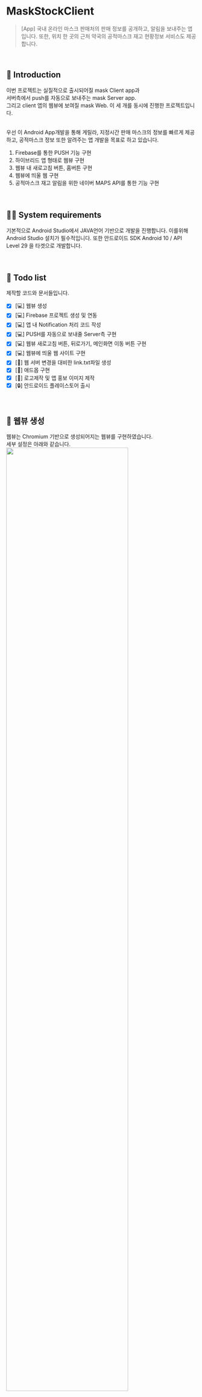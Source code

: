 # MaskStockClient
> [App] 국내 온라인 마스크 판매처의 판매 정보를 공개하고, 알림을 보내주는 앱입니다. 또한, 위치 한 곳의 근처 약국의 공적마스크 재고 현황정보 서비스도 제공합니다.
<br/>

## 📖 Introduction  
이번 프로젝트는 실질적으로 출시되어질 mask Client app과<br/>
서버측에서 push를 자동으로 보내주는 mask Server app.<br/>
그리고 client 앱의 웹뷰에 보여질 mask Web. 이 세 개를 동시에 진행한 프로젝트입니다.<br/><br/>

우선 이 Android App개발을 통해 게릴라, 지정시간 판매 마스크의 정보를 빠르게 제공하고, 공적마스크 정보 또한 알려주는 앱 개발을 목표로 하고 있습니다.<br/>
1. Firebase를 통한 PUSH 기능 구현
2. 하이브리드 앱 형태로 웹뷰 구현
3. 웹뷰 내 새로고침 버튼, 홈버튼 구현
4. 웹뷰에 띄울 웹 구현
5. 공적마스크 재고 알림을 위한 네이버 MAPS API를 통한 기능 구현
  <br/><br/><br/>
## 👨‍💻 System requirements
기본적으로 Android Studio에서 JAVA언어 기반으로 개발을 진행합니다.
이를위해 Android Studio 설치가 필수적입니다.
또한 안드로이드 SDK Android 10 / API Level 29 을 타겟으로 개발합니다.
  <br/><br/><br/>

## 📝 Todo list
제작할 코드와 문서들입니다.

- [x] [💻] 웹뷰 생성
- [x] [💻] Firebase 프로젝트 생성 및 연동
- [x] [💻] 앱 내 Notification 처리 코드 작성
- [x] [💻] PUSH를 자동으로 보내줄 Server측 구현
- [x] [💻] 웹뷰 새로고침 버튼, 뒤로가기, 메인화면 이동 버튼 구현
- [x] [💻] 웹뷰에 띄울 웹 사이트 구현
- [x] [🔨] 웹 서버 변경을 대비한 link.txt파일 생성
- [x] [🔨] 애드몹 구현
- [x] [🔨] 로고제작 및 앱 홍보 이미지 제작
- [x] [🔒] 안드로이드 플레이스토어 출시
  <br/> <br/><br/>
  
## 📝 웹뷰 생성
웹뷰는 Chromium 기반으로 생성되어지는 웹뷰를 구현하였습니다. <br/>
세부 설정은 아래와 같습니다.<br/>
<img src="https://user-images.githubusercontent.com/56837413/78501199-a462eb00-7795-11ea-87eb-ec2664dd21eb.png" width="80%"></img>
  <br/> <br/><br/>
   
## 📝 Firebase 프로젝트 생성 및 연동
Firebase의 cloud messaging 기능 사용을 위해 firebase에 새 프로젝트를 생성하고 앱을 등록했습니다.
<img src="https://user-images.githubusercontent.com/56837413/78501256-dffdb500-7795-11ea-91da-c41def57379c.png" width="30%"></img>
  <br/> <br/><br/>
  
## 📝 앱 내 Notification 처리 코드 작성
앱에서 PUSH를 받았을때 어떻게 처리를 할지에 관련된 코드를 작성해 두었습니다.<br/>
Push Message에 담겨져있는 title, body, contents, from의 정보를 확인하고 가공하여 사용자의 스마트폰에 Notify합니다.
[MyFirebaseMessagingService.java](https://github.com/Changyu-Ryou/MaskStockClient/blob/master/app/src/main/java/com/DevR/mask/MyFirebaseMessagingService.java).
<br/> <br/><br/>
   
## 📝 PUSH를 자동으로 보내줄 Server측 구현
서버측에서는 두가지의 기능이 있습니다.
1. 온라인 판매처의 페이지를 자동으로 크롤링 하여 재고가 들어오면 알림을 push알림을 보내는 기능
2. 지정 시간 판매처의 경우 지정된 판매시간 5분~10분전 미리 push알림을 보내는 기능


다른 Repository를 만들었지만 firebase의 server 코드가 포함되어져 있어 private로 설정해 두었습니다. 또한 1번 기능의 경우 robots.txt를 통해 crawling이 가능함을 확인했다 하더라도, 쇼핑몰 페이지의 트래픽 부담과 다른 법적인 문제가 있을것 같아 플레이스토어에 앱을 업로드한 이후에는 작동시키지 않았습니다.
   <br/><br/><br/>
   
## 📝 웹뷰 새로고침 버튼, 뒤로가기, 메인화면 이동 버튼 구현
<br/>

1. 뒤로가기  

  뒤로가기 버튼 클릭시 메인화면인지 확인하고 메인화면인 상태에서 뒤로가기를 누르면 로딩창과 함께 전면광고를 띄웁니다.<br/>
  이후 전면광고가 종료되면 종료할지 계속할지를 묻는 다이얼로그가 나타납니다.
<br/> <br/>

2. 메인화면 이동 버튼  

  메인화면 이동 버튼을 클릭하면 어떤 화면에서든 [메인 웹사이트](https://www.mask-alarm.pe.kr/index.html) 로 이동이 가능합니다.<br/>
  또한 메인 화면 이동시 전면 광고가 뜨게 됩니다. 
<br/><br/>

3. 새로고침 버튼  

  마스크 구매의 과정은 새로고침의 반복과 순발력이 필수라고 할 수 있습니다. 그렇기 때문에 구매하기 버튼 근처에 새로고침 버튼을 배치함으로써 빠른 새 로고침을 가능케하고 '구매'버튼이 떳을때 짧은 이동동선을 가져감으로써 더 빠른 구매를 가능케 돕습니다.

<br/><br/>
<img src="https://user-images.githubusercontent.com/56837413/78503364-1d1b7480-77a1-11ea-9a58-f1f2bed57ff9.jpg" width="30%"></img>
 
 <br/> <br/><br/>
   
## 📝 웹뷰에 띄울 웹 사이트 구현
웹뷰에 띄울 웹사이트는 다른 repository를 생성해 두었습니다.
이 repository에서 공적마스크 api와 네이버 maps api사용 코드와 사이트맵등을 확인할 수 있습니다.<br/>
[MaskStock_web](https://github.com/Changyu-Ryou/MaskStock_web).
<br/><br/>
<img src="https://user-images.githubusercontent.com/56837413/78503423-708dc280-77a1-11ea-8c09-f96c65ef2ee9.jpg" width="30%"></img>
   <br/> <br/><br/>

## 📝 웹 서버 변경을 대비한 link.txt파일 생성
앱을 하이브리드 앱 형태로 구상하면서 웹뷰에 띄울 메인 웹을 만들어야 했습니다. 그러나 당시 호스팅하고 있는 웹이 없었고 방법을 찾을 수 없어 임시방편으로 CAFE24의 무료 호스팅을 사용해야겠다고 생각했습니다. 그러나 사용자가 늘어나면 무료호스팅만으로는 부족할것이라 생각했고 앱 업데이트 없이도 외부에서도 메인 웹 주소를 바꿀 수 있도록 구조를 변경했습니다.<br/><br/>

기존에 안드로이드 스튜디오 내에서 코드를 통해 첫페이지 주소를 정해놓는데 이 주소를 Git 현재 repository에 link.txt에 남겨둡니다.
그러면 이제 앱에서는 앱을 켰을때 link.txt의 내용을 가져와 그 주소를 메인 주소로 사용하는 것입니다.<br/><br/>

나중에는 초기에 쓰던 cafe24의 트래픽 증가와 동시접속자 증가로 인해 다른 호스팅 업체의 무제한 트래픽 플랜을 구매하여 이동했고, link.txt의 수정을 통해 메인 웹 주소를 변경하였습니다.<br/>
[link.txt](https://github.com/Changyu-Ryou/MaskStockClient/blob/master/link.txt).

   <br/> <br/><br/>

## 📝 애드몹 구현
애드몹을 통해 총 3곳에 광고를 송출하였습니다.
   
1. 하단 배너  

<img src="https://user-images.githubusercontent.com/56837413/78503640-ee9e9900-77a2-11ea-8a9b-1da214582311.png" width="30%"></img>
<br/>
2. 종료 직전 전면광고  

<img src="https://user-images.githubusercontent.com/56837413/78503865-3a9e0d80-77a4-11ea-872e-78b51bfc1458.gif" width="30%"></img>
<br/>

3. 메인 화면 이동시 전면광고  

<img src="https://user-images.githubusercontent.com/56837413/78503888-71742380-77a4-11ea-8e38-257c0d67093b.gif" width="30%"></img>
   
  
   
 <br/> <br/><br/>
## 📝 로고제작 및 앱 홍보 이미지 제작
<br/><br/>
> 로고  
<br/><br/>
<img src="https://user-images.githubusercontent.com/56837413/78503948-e182a980-77a4-11ea-9798-cb2233bde7c6.png" width="30%"></img>
<br/>  <br/><br/>


> 이미지  
<br/><br/>
<img src="https://user-images.githubusercontent.com/56837413/78503969-0b3bd080-77a5-11ea-8f8e-91f74e842ead.png" width="91%"></img>
<img src="https://user-images.githubusercontent.com/56837413/78503974-142ca200-77a5-11ea-96d6-d0e1dd33d0da.png" width="30%"></img>
<img src="https://user-images.githubusercontent.com/56837413/78503979-155dcf00-77a5-11ea-92fa-deb420d680f8.png" width="30%"></img>
<img src="https://user-images.githubusercontent.com/56837413/78503982-1a228300-77a5-11ea-9b85-33a2140ead88.png" width="30%"></img>
<img src="https://user-images.githubusercontent.com/56837413/78503983-1c84dd00-77a5-11ea-9844-d59a63faae2c.png" width="30%"></img>

## ☁️ 결과물

<br/>

[![앱 다운받기](https://play.google.com/intl/ko/badges/static/images/badges/ko_badge_web_generic.png)](https://play.app.goo.gl/?link=https://play.google.com/store/apps/details?id=com.DevR.mask&ddl=1&pcampaignid=web_ddl_1)

<br/>  

위 이미지 클릭 시 출시한 앱 google playstore로 이동됩니다.
